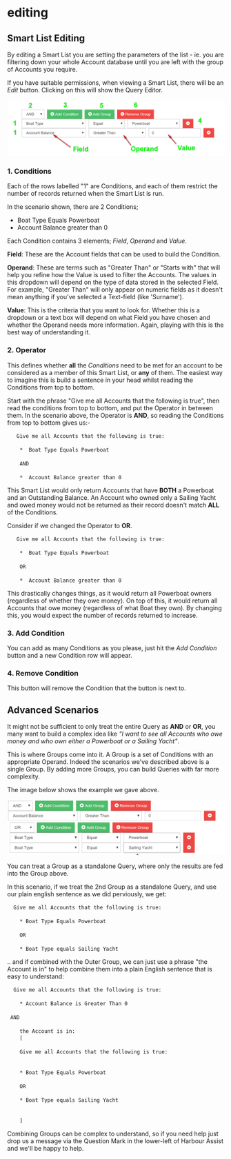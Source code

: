# editing

## Smart List Editing

By editing a Smart List you are setting the parameters of the list - ie. you are filtering down your whole Account database until you are left with the group of Accounts you require.

If you have suitable permissions, when viewing a Smart List, there will be an _Edit_ button. Clicking on this will show the Query Editor.

![Query Editor](../.gitbook/assets/query-editor-cropped.png)

### 1. Conditions

Each of the rows labelled "1" are Conditions, and each of them restrict the number of records returned when the Smart List is run.

In the scenario shown, there are 2 Conditions;

* Boat Type Equals Powerboat
* Account Balance greater than 0

Each Condition contains 3 elements; _Field_, _Operand_ and _Value_.

**Field**: These are the Account fields that can be used to build the Condition.

**Operand**: These are terms such as "Greater Than" or "Starts with" that will help you refine how the Value is used to filter the Accounts. The values in this dropdown will depend on the type of data stored in the selected Field. For example, "Greater Than" will only appear on numeric fields as it doesn't mean anything if you've selected a Text-field \(like 'Surname'\).

**Value**: This is the criteria that you want to look for. Whether this is a dropdown or a text box will depend on what Field you have chosen and whether the Operand needs more information. Again, playing with this is the best way of understanding it.

### 2. Operator

This defines whether **all** the _Conditions_ need to be met for an account to be considered as a member of this Smart List, or **any** of them. The easiest way to imagine this is build a sentence in your head whilst reading the Conditions from top to bottom.

Start with the phrase "Give me all Accounts that the following is true", then read the conditions from top to bottom, and put the Operator in between them. In the scenario above, the Operator is **AND**, so reading the Conditions from top to bottom gives us:-

```text
   Give me all Accounts that the following is true:

    *  Boat Type Equals Powerboat

    AND

    *  Account Balance greater than 0
```

This Smart List would only return Accounts that have **BOTH** a Powerboat and an Outstanding Balance. An Account who owned only a Sailing Yacht and owed money would not be returned as their record doesn't match **ALL** of the Conditions.

Consider if we changed the Operator to **OR**.

```text
   Give me all Accounts that the following is true:

    *  Boat Type Equals Powerboat

    OR

    *  Account Balance greater than 0
```

This drastically changes things, as it would return all Powerboat owners \(regardless of whether they owe money\). On top of this, it would return all Accounts that owe money \(regardless of what Boat they own\). By changing this, you would expect the number of records returned to increase.

### 3. Add Condition

You can add as many Conditions as you please, just hit the _Add Condition_ button and a new Condition row will appear.

### 4. Remove Condition

This button will remove the Condition that the button is next to.

## Advanced Scenarios

It might not be sufficient to only treat the entire Query as **AND** or **OR**, you many want to build a complex idea like _"I want to see all Accounts who owe money and who own either a Powerboat or a Sailing Yacht"_.

This is where Groups come into it. A Group is a set of Conditions with an appropriate Operand. Indeed the scenarios we've described above is a single Group. By adding more Groups, you can build Queries with far more complexity.

The image below shows the example we gave above.

![Advanced example](../.gitbook/assets/complex-example.png)

You can treat a Group as a standalone Query, where only the results are fed into the Group above.

In this scenario, if we treat the 2nd Group as a standalone Query, and use our plain english sentence as we did perviously, we get:

```text
  Give me all Accounts that the following is true:

    * Boat Type Equals Powerboat

    OR

    * Boat Type equals Sailing Yacht
```

.. and if combined with the Outer Group, we can just use a phrase "the Account is in" to help combine them into a plain English sentence that is easy to understand:

```text
  Give me all Accounts that the following is true:

    * Account Balance is Greater Than 0

 AND 

    the Account is in:
    [

    Give me all Accounts that the following is true:


    * Boat Type Equals Powerboat

    OR

    * Boat Type equals Sailing Yacht


    ]
```

Combining Groups can be complex to understand, so if you need help just drop us a message via the Question Mark in the lower-left of Harbour Assist and we'll be happy to help.

